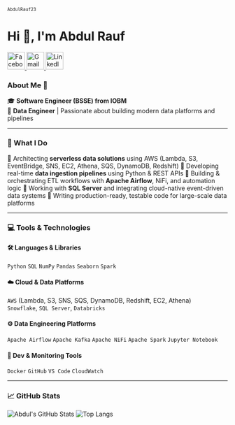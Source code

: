 <p align="left">
  <sub><code>AbdulRauf23</code></sub>
</p>

# Hi 👋, I'm Abdul Rauf
<p align="left">
  <a href="https://www.facebook.com/share/15gMd1gAE5/" target="_blank">
    <img src="https://img.icons8.com/color/48/facebook-new.png" alt="Facebook" height="40"/>
  </a>
  <a href="mailto:rauf84273@gmail.com" target="_blank">
    <img src="https://img.icons8.com/color/48/gmail-new.png" alt="Gmail" height="40"/>
  </a>
  <a href="https://www.linkedin.com/in/abdul-rauf-01342b254" target="_blank">
    <img src="https://img.icons8.com/color/48/linkedin.png" alt="LinkedIn" height="40"/>
  </a>
</p>

### About Me 🚀

🎓 **Software Engineer (BSSE) from IOBM**  
💼 **Data Engineer** | Passionate about building modern data platforms and pipelines

---

### 🚀 What I Do

🔹 Architecting **serverless data solutions** using AWS (Lambda, S3, EventBridge, SNS, EC2, Athena, SQS, DynamoDB, Redshift)
🔹 Developing real-time **data ingestion pipelines** using Python & REST APIs
🔹 Building & orchestrating ETL workflows with **Apache Airflow**, NiFi, and automation logic
🔹 Working with **SQL Server** and integrating cloud-native event-driven data systems
🔹 Writing production-ready, testable code for large-scale data platforms

---

### 💻 Tools & Technologies

#### 🛠 Languages & Libraries
`Python` `SQL` `NumPy` `Pandas` `Seaborn` `Spark`

#### ☁️ Cloud & Data Platforms
`AWS` (Lambda, S3, SNS, SQS, DynamoDB, Redshift, EC2, Athena)  
`Snowflake`, `SQL Server`, `Databricks`

#### ⚙️ Data Engineering Platforms
`Apache Airflow` `Apache Kafka` `Apache NiFi` `Apache Spark` `Jupyter Notebook`

#### 🧰 Dev & Monitoring Tools
`Docker` `GitHub` `VS Code` `CloudWatch`

---

### 📈 GitHub Stats

![Abdul's GitHub Stats](https://github-readme-stats.vercel.app/api?username=AbdulRauf23&show_icons=true&theme=radical)
![Top Langs](https://github-readme-stats.vercel.app/api/top-langs/?username=AbdulRauf23&layout=compact&theme=radical)
